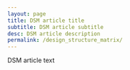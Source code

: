 ```yaml
---
layout: page
title: DSM article title
subtitle: DSM article subtitle
desc: DSM article description
permalink: /design_structure_matrix/
---
```


DSM article text



